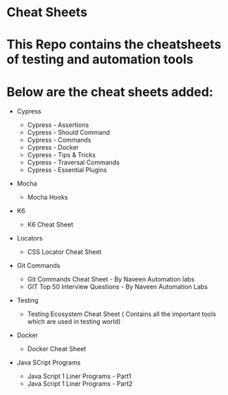 #  Cheat Sheets 

# This Repo contains the cheatsheets of testing and automation tools 


# Below are the cheat sheets added:

* Cypress

  * Cypress - Assertions
  * Cypress - Should Command
  * Cypress - Commands
  * Cypress - Docker
  * Cypress - Tips & Tricks
  * Cypress - Traversal Commands
  * Cypress - Essential Plugins

 * Mocha
   * Mocha Hooks
  
 * K6
   * K6 Cheat Sheet
  
* Locators
  * CSS Locator Cheat Sheet

* Git Commands
  * Git Commands Cheat Sheet - By Naveen Automation labs
  * GIT Top 50 Interview Questions - By Naveen Automation Labs
 
* Testing
  * Testing Ecosystem Cheat Sheet ( Contains all the important tools which are used in testing world)
 
* Docker
  * Docker Cheat Sheet
 
* Java SCript Programs
  * Java Script 1 Liner Programs - Part1 
  * Java Script 1 Liner Programs - Part2
